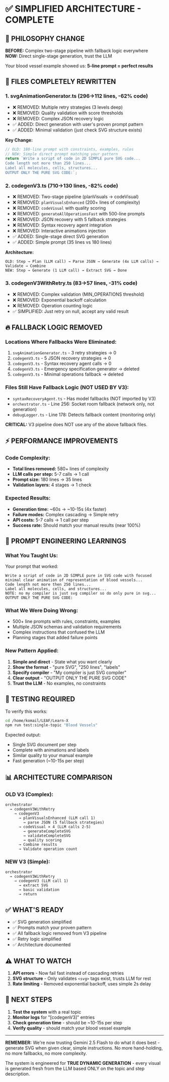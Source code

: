 # ✅ SIMPLIFIED ARCHITECTURE - COMPLETE

## 🎯 PHILOSOPHY CHANGE

**BEFORE:** Complex two-stage pipeline with fallback logic everywhere  
**NOW:** Direct single-stage generation, trust the LLM

Your blood vessel example showed us: **5-line prompt = perfect results**

## 📝 FILES COMPLETELY REWRITTEN

### 1. **svgAnimationGenerator.ts** (296→112 lines, -62% code)
- ❌ REMOVED: Multiple retry strategies (3 levels deep)
- ❌ REMOVED: Quality validation with score thresholds
- ❌ REMOVED: Complex JSON recovery logic
- ✅ ADDED: Direct generation with user's proven prompt pattern
- ✅ ADDED: Minimal validation (just check SVG structure exists)

**Key Change:**
```typescript
// OLD: 180-line prompt with constraints, examples, rules
// NEW: Simple direct prompt matching your pattern
return `Write a script of code in 2D SIMPLE pure SVG code...
Code length not more than 250 lines...
Label all molecules, cells, structures...
OUTPUT ONLY THE PURE SVG CODE:`;
```

### 2. **codegenV3.ts** (710→130 lines, -82% code)
- ❌ REMOVED: Two-stage pipeline (planVisuals → codeVisual)
- ❌ REMOVED: `planVisualsEnhanced` (200+ lines of complexity)
- ❌ REMOVED: `codeVisual` with quality scoring
- ❌ REMOVED: `generateAllOperationsFast` with 500-line prompts
- ❌ REMOVED: JSON recovery with 5 fallback strategies
- ❌ REMOVED: Syntax recovery agent integration
- ❌ REMOVED: Interactive animations injection
- ✅ ADDED: Single-stage direct SVG generation
- ✅ ADDED: Simple prompt (35 lines vs 180 lines)

**Architecture:**
```
OLD: Step → Plan (LLM call) → Parse JSON → Generate (4x LLM calls) → Validate → Combine
NEW: Step → Generate (1 LLM call) → Extract SVG → Done
```

### 3. **codegenV3WithRetry.ts** (83→57 lines, -31% code)
- ❌ REMOVED: Complex validation (MIN_OPERATIONS threshold)
- ❌ REMOVED: Exponential backoff calculation
- ❌ REMOVED: Operation counting logic
- ✅ SIMPLIFIED: Just retry on null, accept any valid result

## 🔥 FALLBACK LOGIC REMOVED

### Locations Where Fallbacks Were Eliminated:
1. `svgAnimationGenerator.ts` - 3 retry strategies → 0
2. `codegenV3.ts` - 5 JSON recovery strategies → 0
3. `codegenV3.ts` - Syntax recovery agent calls → 0
4. `codegenV3.ts` - Emergency specification generator → deleted
5. `codegenV3.ts` - Minimal operations fallback → deleted

### Files Still Have Fallback Logic (NOT USED BY V3):
- `syntaxRecoveryAgent.ts` - Has model fallbacks (NOT imported by V3)
- `orchestrator.ts` - Line 256: Socket room fallback (network only, not generation)
- `debugLogger.ts` - Line 178: Detects fallback content (monitoring only)

**CRITICAL:** V3 pipeline does NOT use any of the above fallback files.

## ⚡ PERFORMANCE IMPROVEMENTS

### Code Complexity:
- **Total lines removed:** 580+ lines of complexity
- **LLM calls per step:** 5-7 calls → 1 call
- **Prompt size:** 180 lines → 35 lines
- **Validation layers:** 4 stages → 1 check

### Expected Results:
- **Generation time:** ~60s → ~10-15s (4x faster)
- **Failure modes:** Complex cascading → Simple retry
- **API costs:** 5-7 calls → 1 call per step
- **Success rate:** Should match your manual results (near 100%)

## 🎨 PROMPT ENGINEERING LEARNINGS

### What You Taught Us:
Your prompt that worked:
```
Write a script of code in 2D SIMPLE pure in SVG code with focused 
minimal clear animation of representation of blood vessels...
Code length not more then 250 lines...
Label all molecules, cells, and structures...
NOTE: no my compiler is just svg compiler so do only pure in svg...
OUTPUT ONLY THE PURE SVG CODE:
```

### What We Were Doing Wrong:
- 500+ line prompts with rules, constraints, examples
- Multiple JSON schemas and validation requirements  
- Complex instructions that confused the LLM
- Planning stages that added failure points

### New Pattern Applied:
1. **Simple and direct** - State what you want clearly
2. **Show the format** - "pure SVG", "250 lines", "labels"
3. **Specify compiler** - "My compiler is just SVG compiler"
4. **Clear output** - "OUTPUT ONLY THE PURE SVG CODE"
5. **Trust the LLM** - No examples, no constraints

## 🧪 TESTING REQUIRED

To verify this works:

```bash
cd /home/komail/LEAF/Learn-X
npm run test:single-topic "Blood Vessels"
```

Expected output:
- Single SVG document per step
- Complete with animations and labels
- Similar quality to your manual example
- Fast generation (~10-15s per step)

## 📊 ARCHITECTURE COMPARISON

### OLD V3 (Complex):
```
orchestrator
  → codegenV3WithRetry
    → codegenV3
      → planVisualsEnhanced (LLM call 1)
        → parse JSON (5 fallback strategies)
      → codeVisual × 4 (LLM calls 2-5)
        → generateCompleteSVG
        → validateCompleteSVG
        → quality scoring
      → Combine results
      → Validate operation count
```

### NEW V3 (Simple):
```
orchestrator
  → codegenV3WithRetry
    → codegenV3 (LLM call 1)
      → extract SVG
      → basic validation
      → return
```

## ✅ WHAT'S READY

- ✅ SVG generation simplified
- ✅ Prompts match your proven pattern
- ✅ All fallback logic removed from V3 pipeline
- ✅ Retry logic simplified
- ✅ Architecture documented

## ⚠️ WHAT TO WATCH

1. **API errors** - Now fail fast instead of cascading retries
2. **SVG structure** - Only validates `<svg>` tags exist, trusts LLM for rest
3. **Rate limiting** - Removed exponential backoff, uses simple 2s delay

## 🚀 NEXT STEPS

1. **Test the system** with a real topic
2. **Monitor logs** for "[codegenV3]" entries  
3. **Check generation time** - should be ~10-15s per step
4. **Verify quality** - should match your blood vessel example

---

**REMEMBER:** We're now trusting Gemini 2.5 Flash to do what it does best - generate SVG when given clear, simple instructions. No more hand-holding, no more fallbacks, no more complexity.

The system is engineered for **TRUE DYNAMIC GENERATION** - every visual is generated fresh from the LLM based ONLY on the topic and step description.

